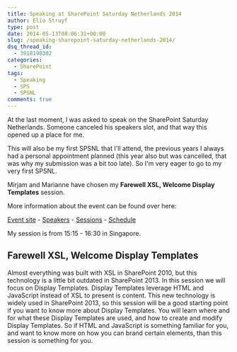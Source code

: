 ```yaml
---
title: Speaking at SharePoint Saturday Netherlands 2014
author: Elio Struyf
type: post
date: 2014-05-13T08:06:31+00:00
slug: /speaking-sharepoint-saturday-netherlands-2014/
dsq_thread_id:
  - 3918198302
categories:
  - SharePoint
tags:
  - Speaking
  - SPS
  - SPSNL
comments: true
---
```


At the last moment, I was asked to speak on the SharePoint Saturday Netherlands. Someone canceled his speakers slot, and that way this opened up a place for me.

This will also be my first SPSNL that I'll attend, the previous years I always had a personal appointment planned (this year also but was cancelled, that was why my submission was a bit too late). So I'm very eager to go to my very first SPSNL.

Mirjam and Marianne have chosen my **Farewell XSL, Welcome Display Templates** session.

More information about the event can be found over here:

[Event site](http://www.spsevents.org/city/netherlands/netherlands2014 "SPS Events") - [Speakers](http://www.spsevents.org/city/Netherlands/Netherlands2014/speakers "Speakers") - [Sessions](http://www.spsevents.org/city/Netherlands/Netherlands2014/sessions "Sessions") - [Schedule](http://www.spsevents.org/city/Netherlands/Netherlands2014/schedule "Schedule")

My session is from 15:15 - 16:30 in Singapore.

## Farewell XSL, Welcome Display Templates

Almost everything was built with XSL in SharePoint 2010, but this technology is a little bit outdated in SharePoint 2013. In this session we will focus on Display Templates. Display Templates leverage HTML and JavaScript instead of XSL to present is content. This new technology is widely used in SharePoint 2013, so this session will be a good starting point if you want to know more about Display Templates. You will learn where and for what these Display Templates are used, and how to create and modify Display Templates. So if HTML and JavaScript is something familiar for you, and want to know more on how you can brand certain elements, than this session is something for you.